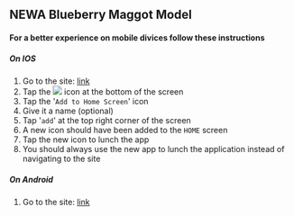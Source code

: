 ## NEWA Blueberry Maggot Model

#### For a better experience on mobile divices follow these instructions

##### On IOS

1.  Go to the site: [link](https://alexsinfarosa.github.io/blueberry-maggot-model-new/)
2.  Tap the <img src="https://png.icons8.com/ios/18/000000/level-up.png"> icon at the bottom of the screen
3.  Tap the '`Add to Home Screen`' icon
4.  Give it a name (optional)
5.  Tap '`add`' at the top right corner of the screen
6.  A new icon should have been added to the `HOME` screen
7.  Tap the new icon to lunch the app
8.  You should always use the new app to lunch the application instead of navigating to the site

##### On Android

1.  Go to the site: [link](https://alexsinfarosa.github.io/blueberry-maggot-model-new/)
